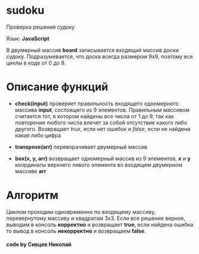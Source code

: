 # sudoku
 Проверка решения судоку
 
 Язык: **JavaScript**

В двумерный массив **board** записывается входящий массив доски судоку. Подразумевается, что доска всегда размером 9x9, поэтому все циклы в коде от 0 до 8. 

# Описание функций
- **check(input)** проверяет правильность входящего одномерного массива **input**, состоящего из 9 элементов. Правильным массивом считается тот, в котором найдены все числа от 1 до 9, так как повторение любого числа влечет за собой отсутствие какого либо другого. Возвращает *true*, если нет ошибок и *false*, если не найдена какая либо цифра

- **transpose(arr)** переворачивает двумерный массив

- **box(x, y, arr)** возвращает одномерный массив из 9 элементов, **x** и **y** координаты верхнего левого элемента во входящем двумерном массиве **arr**  

# Алгоритм
Циклом проходим одновременно по входящему массиву, перевернутому массиву и квадратам 3x3. Если все решение верное, выводим в консоль **корректно** и возвращает **true**, если найдена ошибка то вывод в консоль **некорректно** и возвращаем **false**.

#### code by Сивцев Николай

